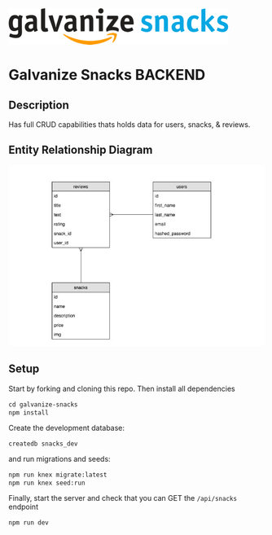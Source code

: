![logo](./snacks_logo.png)

# Galvanize Snacks BACKEND

## Description

Has full CRUD capabilities thats holds data for users, snacks, & reviews.

## Entity Relationship Diagram

![snacks ERD](./snacks_erd.jpg)

## Setup

Start by forking and cloning this repo.
Then install all dependencies

```shell
cd galvanize-snacks
npm install
```

Create the development database:

```shell
createdb snacks_dev
```

and run migrations and seeds:

```shell
npm run knex migrate:latest
npm run knex seed:run
```

Finally, start the server and check that you can GET the `/api/snacks` endpoint

```shell
npm run dev
```

